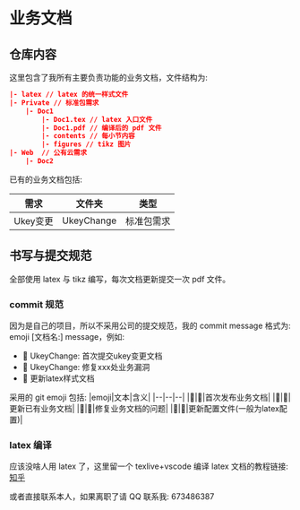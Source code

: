 # 业务文档

## 仓库内容

这里包含了我所有主要负责功能的业务文档，文件结构为:

```json
|- latex // latex 的统一样式文件
|- Private // 标准包需求 
    |- Doc1
        |- Doc1.tex // latex 入口文件
        |- Doc1.pdf // 编译后的 pdf 文件
        |- contents // 每小节内容
        |- figures // tikz 图片
|- Web  // 公有云需求
    |- Doc2
```

已有的业务文档包括:

|需求|文件夹|类型|
|--|--|--|
|Ukey变更|UkeyChange|标准包需求|

## 书写与提交规范

全部使用 latex 与 tikz 编写，每次文档更新提交一次 pdf 文件。

### commit 规范

因为是自己的项目，所以不采用公司的提交规范，我的 commit message 格式为: emoji [文档名:] message，例如:
- 🔖 UkeyChange: 首次提交ukey变更文档
- 🐛 UkeyChange: 修复xxx处业务漏洞
- 🔧 更新latex样式文档

采用的 git emoji 包括:
|emoji|文本|含义|
|--|--|--|
|🔖|:bookmark:|首次发布业务文档|
|📑|:pencil:|更新已有业务文档|
|🐛|:bug:|修复业务文档的问题|
|🔧|:wrench:|更新配置文件(一般为latex配置)|

### latex 编译

应该没啥人用 latex 了，这里留一个 texlive+vscode 编译 latex 文档的教程链接: [知乎](https://zhuanlan.zhihu.com/p/624932249)

或者直接联系本人，如果离职了请 QQ 联系我: 673486387
